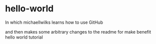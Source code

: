 # hello-world
In which michaellwilks learns how to use GitHub

and then makes some arbitrary changes to the readme for make benefit hello world tutorial
